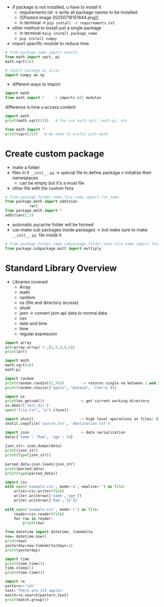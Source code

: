 - if package is not installed, u have to install it
	- requirements.txt -> write all package names to be installed
	- ![[Pasted image 20250716151844.png]]
	- in terminal -> `pip install -r requirements.txt`
- other method to install just a single package
	- in terminal->`pip install package_name`
	- `pip install numpy`
- import specific module to reduce time
```python
# from package_name import module
from math import sqrt, pi
math.sqrt(16)

# import package as alias
import numpy as np
```
- different ways to import
```python
import math           
from math import *    -> imports all modules
```
difference is how u access content
```python
import math
print(math.sqrt(25))   # You use math.sqrt, math.pi, etc.

from math import *
print(sqrt(25))   # No need to prefix with math

```
# Create custom package
- make a folder
- files in it `__init__.py`   -> special file to define package n initialize their namespaces
	- can be empty but it's a must file
-  other file with the custom fxns
```python
# from package_folder_name.file_name import fxn_name
from package.meth import addition
           (or)
from package.meth import *
addition(2,3)
```
- automatic pycache folder will be formed
- can make sub packages inside packages -> but make sure to make `__init__.py `file inside it
```python
# from package_folder_name.subpackage_folder_name.file_name import fxn_name
from package.subpackage.mult import multiply
```
# Standard Library Overview
- Libraries covered
	- Array
	- math
	- random
	- os (file and directory access)
	- shutil
	- json     -> convert json api data to normal data
	- csv
	- date and time
	- time
	- regular expression
```python
import array
arr=array.array('i',[1,5,9,8,6])
print(arr)

import math
math.sqrt(16)
math.pi

import random
print(random.randint(1,56))        -> returns single no between 1 and 56
print(random.choice(["apple", "banana", 'cherry']))    

import os
print(os.getcwd())                -> get current working directory
os.mkdir('test_dir')
open("file.txt", "w").close()

import shutil                     -> high level operations on files/ dir
shutil.copyfile('source.txt', 'destination.txt')

import json                       -> data serialization
data={'name': "Ram", 'age': 56}
  
json_str= json.dumps(data)
print(json_str)
print(type(json_str))
  
parsed_data=json.loads(json_str)
print(parsed_data)
print(type(parsed_data))

import csv
with open('example.csv', mode='w', newline='') as file:
    writer=csv.writer(file)
    writer.writerow(['name','age'])
    writer.writerow(['Ram','31'])
  
with open('example.csv', mode='r') as file:
    reader=csv.reader(file)
    for row in reader:
        print(row)

from datetime import datetime, timedelta
now= datetime.now()
print(now)
yesterday=now-timedelta(days=1)
print(yesterday)

import time
print(time.time())
time.sleep(2)
print(time.time())

import re
pattern=r'\d+'
text='There are 123 apples'
match=re.search(pattern,text)
print(match.group())
```